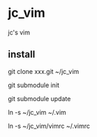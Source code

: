 jc_vim
======
jc's vim 

install
--------
git clone xxx.git ~/jc_vim

git submodule init

git submodule update

ln -s ~/jc_vim  ~/.vim

ln -s ~/jc_vim/vimrc ~/.vimrc

